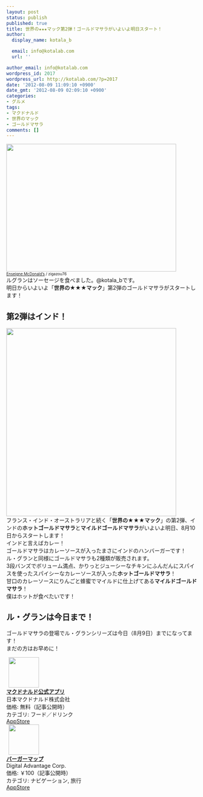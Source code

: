 ```yaml
---
layout: post
status: publish
published: true
title: 世界の★★★マック第2弾！ゴールドマサラがいよいよ明日スタート！
author:
  display_name: kotala_b

  email: info@kotalab.com
  url: ''

author_email: info@kotalab.com
wordpress_id: 2017
wordpress_url: http://kotalab.com/?p=2017
date: '2012-08-09 11:09:10 +0900'
date_gmt: '2012-08-09 02:09:10 +0900'
categories:
- グルメ
tags:
- マクドナルド
- 世界のマック
- ゴールドマサラ
comments: []
---
```

<p><a href="http://kotalab.com/wp-content/uploads/legrand_120718_02.jpg" target="_blank"><img src="http://kotalab.com/wp-content/uploads/legrand_120718_02.jpg" alt="" title="legrand_120718_02" width="448" height="336" class="alignnone size-full wp-image-1539" /></a><br />
<span style="font-size:10px;"><a href="http://www.igosso.net/flk/6914750483.html" target="_blank">Enseigne McDonald&rsquo;s</a> / zigazou76</span><br />
ルグランはソーセージを食べました。@kotala_bです。<br />
明日からいよいよ「<strong>世界の★★★マック</strong>」第2弾のゴールドマサラがスタートします！<br />
<!--more--></p>
<h2>第2弾はインド！</h2>
<p><a href="http://kotalab.com/wp-content/uploads/goldmasara_120809.jpg"><img src="http://kotalab.com/wp-content/uploads/goldmasara_120809.jpg" alt="" title="goldmasara_120809" width="448" height="495" class="alignnone size-full wp-image-2019" /></a><br />
フランス・インド・オーストラリアと続く「<strong>世界の★★★マック</strong>」の第2弾、インドの<strong>ホットゴールドマサラ</strong>と<strong>マイルドゴールドマサラ</strong>がいよいよ明日、8月10日からスタートします！<br />
インドと言えばカレー！<br />
ゴールドマサラはカレーソースが入ったまさにインドのハンバーガーです！<br />
ル・グランと同様にゴールドマサラも2種類が販売されます。<br />
3段バンズでボリューム満点、かりっとジューシーなチキンにふんだんにスパイスを使ったスパイシーなカレーソースが入った<strong>ホットゴールドマサラ</strong>！<br />
甘口のカレーソースにりんごと蜂蜜でマイルドに仕上げてある<strong>マイルドゴールドマサラ</strong>！<br />
僕はホットが食べたいです！</p>
<h2>ル・グランは今日まで！</h2>
<p>ゴールドマサラの登場でル・グランシリーズは今日（8月9日）までになってます！<br />
まだの方はお早めに！</p>
<div class="applink">
<div class="applinkimg"><a href="https://itunes.apple.com/jp/app/makudonarudo-gong-shiapuri/id413618155?mt=8&uo=4&at=10l4yU" rel="nofollow" target="_blank"><img hspace="6" src="http://a9.phobos.apple.com/us/r30/Purple4/v4/c7/28/39/c728397c-f441-a223-8bfb-b78cdd0671c7/mzl.avtbvpez.png" width="80" /></a></div>
<div class="applinktext">
<div class="applinktitle"><strong><a href="https://itunes.apple.com/jp/app/makudonarudo-gong-shiapuri/id413618155?mt=8&uo=4&at=10l4yU" rel="nofollow" target="_blank">マクドナルド公式アプリ</a></strong></div>
<div class="applinkinfo">日本マクドナルド株式会社</div>
<div class="applinkinfo">価格: 無料（記事公開時）</div>
<div class="applinkinfo">カテゴリ: フード／ドリンク</div>
</div>
<div class="clear"></div>
<div class="appstorelink"><a href="https://itunes.apple.com/jp/app/makudonarudo-gong-shiapuri/id413618155?mt=8&uo=4&at=10l4yU" rel="nofollow" target="_blank">AppStore</a></div>
</div>
<div class="applink">
<div class="applinkimg"><a href="https://itunes.apple.com/jp/app/bagamappu/id419531778?mt=8&uo=4&at=10l4yU" rel="nofollow" target="_blank"><img hspace="6" src="http://a1884.phobos.apple.com/us/r30/Purple6/v4/d4/a4/f3/d4a4f3a8-2777-cc5d-eb71-d10ba8cc69ff/mzl.damrzorj.png" width="80" /></a></div>
<div class="applinktext">
<div class="applinktitle"><strong><a href="https://itunes.apple.com/jp/app/bagamappu/id419531778?mt=8&uo=4&at=10l4yU" rel="nofollow" target="_blank">バーガーマップ</a></strong></div>
<div class="applinkinfo">Digital Advantage Corp.</div>
<div class="applinkinfo">価格: ￥100（記事公開時）</div>
<div class="applinkinfo">カテゴリ: ナビゲーション, 旅行</div>
</div>
<div class="clear"></div>
<div class="appstorelink"><a href="https://itunes.apple.com/jp/app/bagamappu/id419531778?mt=8&uo=4&at=10l4yU" rel="nofollow" target="_blank">AppStore</a></div>
</div>
